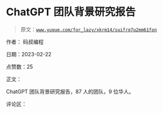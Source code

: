 # ChatGPT 团队背景研究报告

> 原文：[`www.yuque.com/for_lazy/xkrm14/suifrq7u2mm61fon`](https://www.yuque.com/for_lazy/xkrm14/suifrq7u2mm61fon)

作者： 码叔编程

日期：2023-02-22

点赞数：25

正文：

ChatGPT 团队背景研究报告，87 人的团队，9 位华人。

评论区：

